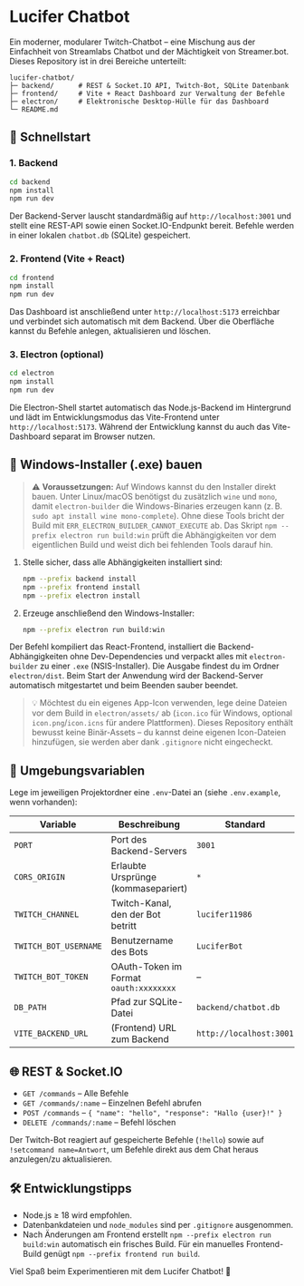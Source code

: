 # Lucifer Chatbot

Ein moderner, modularer Twitch-Chatbot – eine Mischung aus der Einfachheit von Streamlabs Chatbot und der Mächtigkeit von Streamer.bot. Dieses Repository ist in drei Bereiche unterteilt:

```
lucifer-chatbot/
├─ backend/      # REST & Socket.IO API, Twitch-Bot, SQLite Datenbank
├─ frontend/     # Vite + React Dashboard zur Verwaltung der Befehle
├─ electron/     # Elektronische Desktop-Hülle für das Dashboard
└─ README.md
```

## 🚀 Schnellstart

### 1. Backend
```bash
cd backend
npm install
npm run dev
```
Der Backend-Server lauscht standardmäßig auf `http://localhost:3001` und stellt eine REST-API sowie einen Socket.IO-Endpunkt bereit. Befehle werden in einer lokalen `chatbot.db` (SQLite) gespeichert.

### 2. Frontend (Vite + React)
```bash
cd frontend
npm install
npm run dev
```
Das Dashboard ist anschließend unter `http://localhost:5173` erreichbar und verbindet sich automatisch mit dem Backend. Über die Oberfläche kannst du Befehle anlegen, aktualisieren und löschen.

### 3. Electron (optional)
```bash
cd electron
npm install
npm run dev
```
Die Electron-Shell startet automatisch das Node.js-Backend im Hintergrund und lädt im Entwicklungsmodus das Vite-Frontend unter `http://localhost:5173`. Während der Entwicklung kannst du auch das Vite-Dashboard separat im Browser nutzen.

## 💾 Windows-Installer (.exe) bauen

> ⚠️ **Voraussetzungen:** Auf Windows kannst du den Installer direkt bauen. Unter Linux/macOS benötigst du zusätzlich `wine` und `mono`, damit `electron-builder` die Windows-Binaries erzeugen kann (z. B. `sudo apt install wine mono-complete`). Ohne diese Tools bricht der Build mit `ERR_ELECTRON_BUILDER_CANNOT_EXECUTE` ab. Das Skript `npm --prefix electron run build:win` prüft die Abhängigkeiten vor dem eigentlichen Build und weist dich bei fehlenden Tools darauf hin.

1. Stelle sicher, dass alle Abhängigkeiten installiert sind:
   ```bash
   npm --prefix backend install
   npm --prefix frontend install
   npm --prefix electron install
   ```
2. Erzeuge anschließend den Windows-Installer:
   ```bash
   npm --prefix electron run build:win
   ```

Der Befehl kompiliert das React-Frontend, installiert die Backend-Abhängigkeiten ohne Dev-Dependencies und verpackt alles mit `electron-builder` zu einer `.exe` (NSIS-Installer). Die Ausgabe findest du im Ordner `electron/dist`. Beim Start der Anwendung wird der Backend-Server automatisch mitgestartet und beim Beenden sauber beendet.

> 💡 Möchtest du ein eigenes App-Icon verwenden, lege deine Dateien vor dem Build in `electron/assets/` ab (`icon.ico` für Windows, optional `icon.png`/`icon.icns` für andere Plattformen). Dieses Repository enthält bewusst keine Binär-Assets – du kannst deine eigenen Icon-Dateien hinzufügen, sie werden aber dank `.gitignore` nicht eingecheckt.

## 🔧 Umgebungsvariablen
Lege im jeweiligen Projektordner eine `.env`-Datei an (siehe `.env.example`, wenn vorhanden):

| Variable | Beschreibung | Standard |
| --- | --- | --- |
| `PORT` | Port des Backend-Servers | `3001` |
| `CORS_ORIGIN` | Erlaubte Ursprünge (kommasepariert) | `*` |
| `TWITCH_CHANNEL` | Twitch-Kanal, den der Bot betritt | `lucifer11986` |
| `TWITCH_BOT_USERNAME` | Benutzername des Bots | `LuciferBot` |
| `TWITCH_BOT_TOKEN` | OAuth-Token im Format `oauth:xxxxxxxx` | – |
| `DB_PATH` | Pfad zur SQLite-Datei | `backend/chatbot.db` |
| `VITE_BACKEND_URL` | (Frontend) URL zum Backend | `http://localhost:3001` |

## 🌐 REST & Socket.IO
- `GET /commands` – Alle Befehle
- `GET /commands/:name` – Einzelnen Befehl abrufen
- `POST /commands` – `{ "name": "hello", "response": "Hallo {user}!" }`
- `DELETE /commands/:name` – Befehl löschen

Der Twitch-Bot reagiert auf gespeicherte Befehle (`!hello`) sowie auf `!setcommand name=Antwort`, um Befehle direkt aus dem Chat heraus anzulegen/zu aktualisieren.

## 🛠️ Entwicklungstipps
- Node.js ≥ 18 wird empfohlen.
- Datenbankdateien und `node_modules` sind per `.gitignore` ausgenommen.
- Nach Änderungen am Frontend erstellt `npm --prefix electron run build:win` automatisch ein frisches Build. Für ein manuelles Frontend-Build genügt `npm --prefix frontend run build`.

Viel Spaß beim Experimentieren mit dem Lucifer Chatbot! 👾
